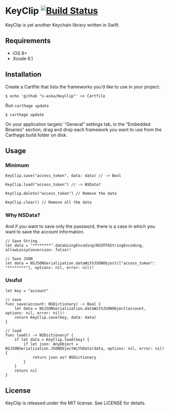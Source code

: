 # KeyClip [![Build Status](https://travis-ci.org/s-aska/KeyClip.svg)](https://travis-ci.org/s-aska/KeyClip)

KeyClip is yet another Keychain library written in Swift.

## Requirements

- iOS 8+
- Xcode 6.1

## Installation

Create a Cartfile that lists the frameworks you’d like to use in your project.

    $ echo 'github "s-aska/KeyClip"' >> Cartfile

Run `carthage update`

    $ carthage update

On your application targets’ “General” settings tab, in the “Embedded Binaries” section, drag and drop each framework you want to use from the Carthage.build folder on disk.

## Usage

### Minimum

    KeyClip.save("access_token", data: data) // -> Bool

    KeyClip.load("access_token") // -> NSData?

    KeyClip.delete("access_token") // Remove the data

    KeyClip.clear() // Remove all the data


### Why NSData?

And if you want to save only the password, there is a case in which you want to save the account information.

    // Save String
    let data = "********".dataUsingEncoding(NSUTF8StringEncoding, allowLossyConversion: false)!

    // Save JSON
    let data = NSJSONSerialization.dataWithJSONObject(["access_token": "********"], options: nil, error: nil)!


### Usuful

    let key = "account"

    // save
    func save(account: NSDictionary) -> Bool {
        let data = NSJSONSerialization.dataWithJSONObject(account, options: nil, error: nil)!
        return KeyClip.save(key, data: data)
    }

    // load
    func load() -> NSDictionary? {
        if let data = KeyClip.load(key) {
            if let json: AnyObject = NSJSONSerialization.JSONObjectWithData(data, options: nil, error: nil) {
                return json as? NSDictionary
            }
        }
        return nil
    }


## License

KeyClip is released under the MIT license. See LICENSE for details.
